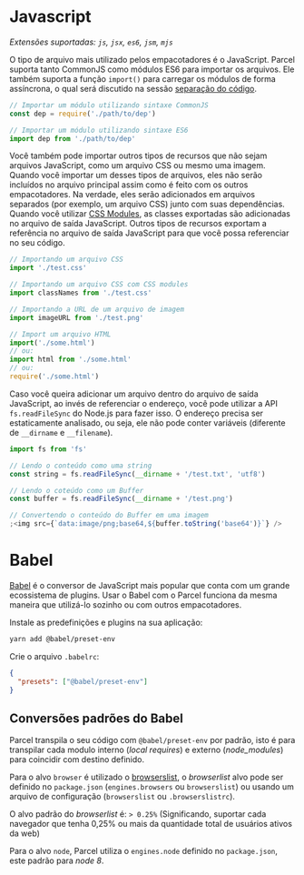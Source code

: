 # Javascript

_Extensões suportadas: `js`, `jsx`, `es6`, `jsm`, `mjs`_

O tipo de arquivo mais utilizado pelos empacotadores é o JavaScript. Parcel suporta tanto CommonJS como módulos ES6 para importar os arquivos. Ele também suporta a função `import()` para carregar os módulos de forma assíncrona, o qual será discutido na sessão [separação do código](code_splitting.html).

```javascript
// Importar um módulo utilizando sintaxe CommonJS
const dep = require('./path/to/dep')

// Importar um módulo utilizando sintaxe ES6
import dep from './path/to/dep'
```

Você também pode importar outros tipos de recursos que não sejam arquivos JavaScript, como um arquivo CSS ou mesmo uma imagem. Quando você importar um desses tipos de arquivos, eles não serão incluídos no arquivo principal assim como é feito com os outros empacotadores. Na verdade, eles serão adicionados em arquivos separados (por exemplo, um arquivo CSS) junto com suas dependências. Quando você utilizar [CSS Modules](https://github.com/css-modules/css-modules), as classes exportadas são adicionadas no arquivo de saída JavaScript. Outros tipos de recursos exportam a referência no arquivo de saída JavaScript para que você possa referenciar no seu código.

```javascript
// Importando um arquivo CSS
import './test.css'

// Importando um arquivo CSS com CSS modules
import classNames from './test.css'

// Importando a URL de um arquivo de imagem
import imageURL from './test.png'

// Import um arquivo HTML
import('./some.html')
// ou:
import html from './some.html'
// ou:
require('./some.html')
```

Caso você queira adicionar um arquivo dentro do arquivo de saída JavaScript, ao invés de referenciar o endereço, você pode utilizar a API `fs.readFileSync` do Node.js para fazer isso. O endereço precisa ser estaticamente analisado, ou seja, ele não pode conter variáveis (diferente de `__dirname` e `__filename`).

```javascript
import fs from 'fs'

// Lendo o conteúdo como uma string
const string = fs.readFileSync(__dirname + '/test.txt', 'utf8')

// Lendo o coteúdo como um Buffer
const buffer = fs.readFileSync(__dirname + '/test.png')

// Convertendo o conteúdo do Buffer em uma imagem
;<img src={`data:image/png;base64,${buffer.toString('base64')}`} />
```

# Babel

[Babel](https://babeljs.io) é o conversor de JavaScript mais popular que conta com um grande ecossistema de plugins. Usar o Babel com o Parcel funciona da mesma maneira que utilizá-lo sozinho ou com outros empacotadores.

Instale as predefinições e plugins na sua aplicação:

```bash
yarn add @babel/preset-env
```

Crie o arquivo `.babelrc`:

```json
{
  "presets": ["@babel/preset-env"]
}
```

## Conversões padrões do Babel

Parcel transpila o seu código com `@babel/preset-env` por padrão, isto é para transpilar cada modulo interno (_local requires_) e externo (_node_modules_) para coincidir com destino definido.

Para o alvo `browser` é utilizado o [browserslist](https://github.com/browserslist/browserslist), o _browserlist_ alvo pode ser definido no `package.json` (`engines.browsers` ou `browserslist`) ou usando um arquivo de configuração (`browserslist` ou `.browserslistrc`).

O alvo padrão do _browserlist_ é: `> 0.25%` (Significando, suportar cada navegador que tenha 0,25% ou mais da quantidade total de usuários ativos da web)

Para o alvo `node`, Parcel utiliza o `engines.node` definido no `package.json`, este padrão para _node 8_.
